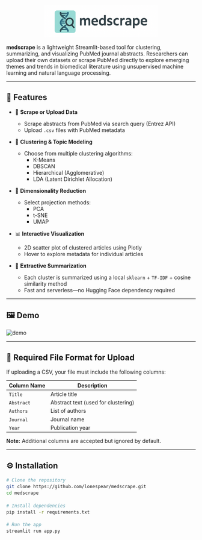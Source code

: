 <p align="center">
  <img src="medscrape.png" alt="medscrape logo" width="300"/>
</p>

**medscrape** is a lightweight Streamlit-based tool for clustering, summarizing, and visualizing PubMed journal abstracts. Researchers can upload their own datasets or scrape PubMed directly to explore emerging themes and trends in biomedical literature using unsupervised machine learning and natural language processing.

---

## 🚀 Features

- 🔎 **Scrape or Upload Data**  
  - Scrape abstracts from PubMed via search query (Entrez API)  
  - Upload `.csv` files with PubMed metadata

- 🧠 **Clustering & Topic Modeling**  
  - Choose from multiple clustering algorithms:  
    - K-Means  
    - DBSCAN  
    - Hierarchical (Agglomerative)  
    - LDA (Latent Dirichlet Allocation)

- 🔻 **Dimensionality Reduction**  
  - Select projection methods:  
    - PCA  
    - t-SNE  
    - UMAP  

- 📊 **Interactive Visualization**  
  - 2D scatter plot of clustered articles using Plotly  
  - Hover to explore metadata for individual articles

- 📝 **Extractive Summarization**  
  - Each cluster is summarized using a local `sklearn` + `TF-IDF` + cosine similarity method  
  - Fast and serverless—no Hugging Face dependency required

---

## 🖼️ Demo

![demo](https://user-images.githubusercontent.com/.../example.png) <!-- optional: insert GIF or screenshot of interface -->

---

## 📂 Required File Format for Upload

If uploading a CSV, your file must include the following columns:

| Column Name     | Description                                 |
|------------------|---------------------------------------------|
| `Title`         | Article title                                |
| `Abstract`      | Abstract text (used for clustering)          |
| `Authors`       | List of authors                              |
| `Journal`       | Journal name                                 |
| `Year`          | Publication year                             |

**Note:** Additional columns are accepted but ignored by default.

---

## ⚙️ Installation

```bash
# Clone the repository
git clone https://github.com/lonespear/medscrape.git
cd medscrape

# Install dependencies
pip install -r requirements.txt

# Run the app
streamlit run app.py
